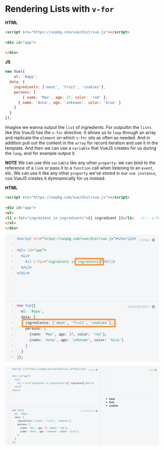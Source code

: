 # Rendering Lists with `v-for`

**HTML**

```html
<script src="https://unpkg.com/vue/dist/vue.js"></script>

<div id="app">

</div>
```

**JS**
```js
new Vue({
	el: '#app',
  data: {
  	ingredients: ['meat', 'fruit', 'cookies'],
    persons: [
    	{ name: 'Max', age: 27, color: 'red' },
      { name: 'Anna', age: 'unknown', color: 'blue' }
    ]
  }
});
```
Imagine we wanna output the `list` of ingredients. For outputtin the `lists` like this VueJS has the `v-for` directive. It allows us to `loop` through an array and replicate the `element` on which `v-for` sits as often as needed. And in addition pull out the content in the `array` for record iteration and use it in the template. And then we can use a `variable` that VueJS creates for us during the `loop`, end for example output it. 

**NOTE** We can use this `variable` like any other `property`: we can bind to the reference of a `link` or pass it to a `function` call when listening to an `event`, etc. We can use it like any other `property` we've stored in our `vue instance`, cos VueJS creates it dymnamically for us instead. 

**HTML**

```html
<script src="https://unpkg.com/vue/dist/vue.js"></script>

<div id="app">
<ul>
<li v-for="ingredient in ingredients">{{ ingredient }}</li>   <!-- v-for directive here + output a variable -->
</ul>
</div>
```
![v-for-in-action](../v-for-in-action.png)

![v-for-in-action2](../v-for-in-action2.png)
